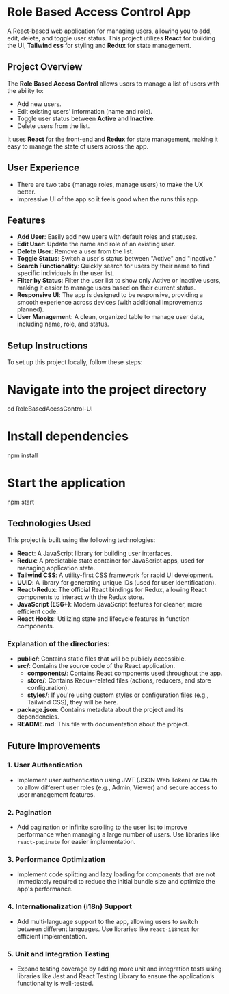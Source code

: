 # Role Based Access Control App

A React-based web application for managing users, allowing you to add, edit, delete, and toggle user status. This project utilizes **React** for building the UI, **Tailwind css** for styling and **Redux** for state management.

## Project Overview

The **Role Based Access Control** allows users to manage a list of users with the ability to:

- Add new users.
- Edit existing users' information (name and role).
- Toggle user status between **Active** and **Inactive**.
- Delete users from the list.

It uses **React** for the front-end and **Redux** for state management, making it easy to manage the state of users across the app.

## User Experience

- There are two tabs (manage roles, manage users) to make the UX better.
- Impressive UI of the app so it feels good when the runs this app.
 

## Features

- **Add User**: Easily add new users with default roles and statuses.
- **Edit User**: Update the name and role of an existing user.
- **Delete User**: Remove a user from the list.
- **Toggle Status**: Switch a user's status between "Active" and "Inactive."
- **Search Functionality**: Quickly search for users by their name to find specific individuals in the user list.
- **Filter by Status**: Filter the user list to show only Active or Inactive users, making it easier to manage users based on their current status.
- **Responsive UI**: The app is designed to be responsive, providing a smooth experience across devices (with additional improvements planned).
- **User Management**: A clean, organized table to manage user data, including name, role, and status.


## Setup Instructions

To set up this project locally, follow these steps:


# Navigate into the project directory
cd RoleBasedAcessControl-UI

# Install dependencies
npm install

# Start the application
npm start


## Technologies Used

This project is built using the following technologies:

- **React**: A JavaScript library for building user interfaces.
- **Redux**: A predictable state container for JavaScript apps, used for managing application state.
- **Tailwind CSS**: A utility-first CSS framework for rapid UI development.
- **UUID**: A library for generating unique IDs (used for user identification).
- **React-Redux**: The official React bindings for Redux, allowing React components to interact with the Redux store.
- **JavaScript (ES6+)**: Modern JavaScript features for cleaner, more efficient code.
- **React Hooks**: Utilizing state and lifecycle features in function components.


### Explanation of the directories:

- **public/**: Contains static files that will be publicly accessible.
- **src/**: Contains the source code of the React application.
  - **components/**: Contains React components used throughout the app.
  - **store/**: Contains Redux-related files (actions, reducers, and store configuration).
  - **styles/**: If you're using custom styles or configuration files (e.g., Tailwind CSS), they will be here.
- **package.json**: Contains metadata about the project and its dependencies.
- **README.md**: This file with documentation about the project.


## Future Improvements

### 1. **User Authentication**
   - Implement user authentication using JWT (JSON Web Token) or OAuth to allow different user roles (e.g., Admin, Viewer) and secure access to user management features.

### 2. **Pagination**
   - Add pagination or infinite scrolling to the user list to improve performance when managing a large number of users. Use libraries like `react-paginate` for easier implementation.

### 3. **Performance Optimization**
   - Implement code splitting and lazy loading for components that are not immediately required to reduce the initial bundle size and optimize the app's performance.

### 4. **Internationalization (i18n) Support**
   - Add multi-language support to the app, allowing users to switch between different languages. Use libraries like `react-i18next` for efficient implementation.

### 5. **Unit and Integration Testing**
   - Expand testing coverage by adding more unit and integration tests using libraries like Jest and React Testing Library to ensure the application’s functionality is well-tested.






